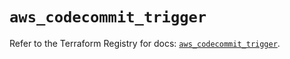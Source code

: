 # `aws_codecommit_trigger`

Refer to the Terraform Registry for docs: [`aws_codecommit_trigger`](https://registry.terraform.io/providers/hashicorp/aws/5.31.0/docs/resources/codecommit_trigger).
